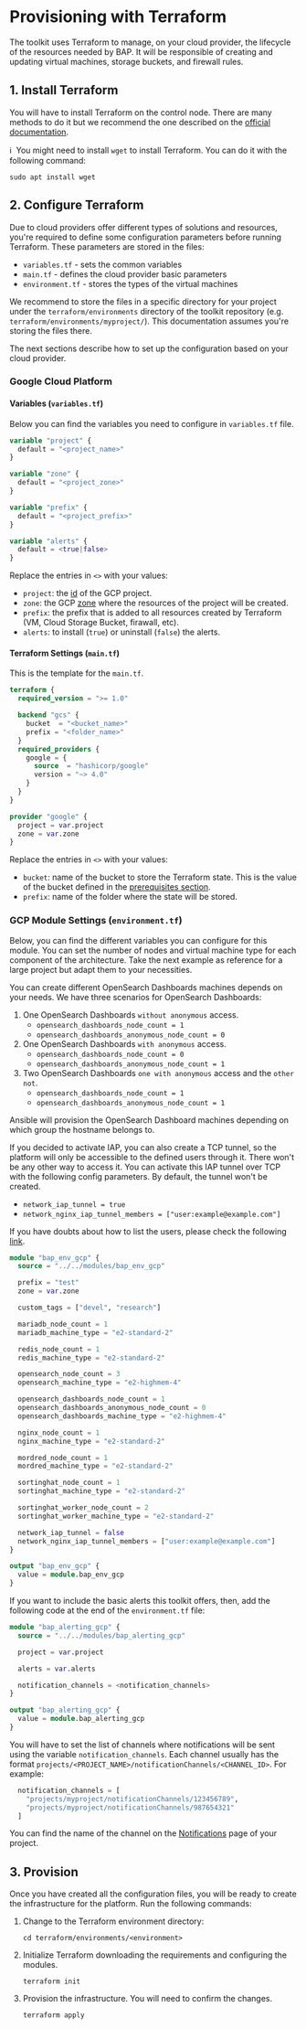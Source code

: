 # Provisioning with Terraform

The toolkit uses Terraform to manage, on your cloud provider, the lifecycle of
the resources needed by BAP. It will be responsible of creating and updating
virtual machines, storage buckets, and firewall rules.

## 1. Install Terraform

You will have to install Terraform on the control node. There are many methods
to do it but we recommend the one described on the
[official documentation](https://developer.hashicorp.com/terraform/tutorials/aws-get-started/install-cli).

:information_source:&nbsp; You might need to install `wget` to install
Terraform. You can do it with the following command:

```terminal
sudo apt install wget
```

## 2. Configure Terraform

Due to cloud providers offer different types of solutions and resources, you're
required to define some configuration parameters before running Terraform. These
parameters are stored in the files:

- `variables.tf` - sets the common variables
- `main.tf` - defines the cloud provider basic parameters
- `environment.tf` - stores the types of the virtual machines

We recommend to store the files in a specific directory for your project under
the `terraform/environments` directory of the toolkit repository (e.g.
`terraform/environments/myproject/`). This documentation assumes you're storing
the files there.

The next sections describe how to set up the configuration based on your cloud
provider.

### Google Cloud Platform

#### Variables (`variables.tf`)

Below you can find the variables you need to configure in `variables.tf` file.

```tf
variable "project" {
  default = "<project_name>"
}

variable "zone" {
  default = "<project_zone>"
}

variable "prefix" {
  default = "<project_prefix>"
}

variable "alerts" {
  default = <true|false>
}
```

Replace the entries in `<>` with your values:

- `project`: the [id](https://support.google.com/googleapi/answer/7014113?hl=en) of the GCP project.
- `zone`: the GCP [zone](https://cloud.google.com/compute/docs/regions-zones)
   where the resources of the project will be created.
- `prefix`: the prefix that is added to all resources created by Terraform
   (VM, Cloud Storage Bucket, firawall, etc).
- `alerts`: to install (`true`) or uninstall (`false`) the alerts.

#### Terraform Settings (`main.tf`)

This is the template for the `main.tf`.

```tf
terraform {
  required_version = ">= 1.0"

  backend "gcs" {
    bucket  = "<bucket_name>"
    prefix = "<folder_name>"
  }
  required_providers {
    google = {
      source  = "hashicorp/google"
      version = "~> 4.0"
    }
  }
}

provider "google" {
  project = var.project
  zone = var.zone
}
```

Replace the entries in `<>` with your values:

- `bucket`: name of the bucket to store the Terraform state. This is the value
   of the bucket defined in the [prerequisites section](./prerequisites.md).
- `prefix`: name of the folder where the state will be stored.

### GCP Module Settings (`environment.tf`)

Below, you can find the different variables you can configure for this module.
You can set the number of nodes and virtual machine type for each component
of the architecture. Take the next example as reference for a large project
but adapt them to your necessities.

You can create different OpenSearch Dashboards machines depends on your needs.
We have three scenarios for OpenSearch Dashboards:

1. One OpenSearch Dashboards `without anonymous` access.
    - `opensearch_dashboards_node_count = 1`
    - `opensearch_dashboards_anonymous_node_count = 0`
2. One OpenSearch Dashboards `with anonymous` access.
    - `opensearch_dashboards_node_count = 0`
    - `opensearch_dashboards_anonymous_node_count = 1`
3. Two OpenSearch Dashboards `one with anonymous` access and the `other not`.
    - `opensearch_dashboards_node_count = 1`
    - `opensearch_dashboards_anonymous_node_count = 1`

Ansible will provision the OpenSearch Dashboard machines depending on which
group the hostname belongs to.

If you decided to activate IAP, you can also create a TCP tunnel, so the
platform will only be accessible to the defined users through it. There won't
be any other way to access it. You can activate this IAP tunnel over TCP with
the following config parameters. By default, the tunnel won't be created.

- `network_iap_tunnel = true`
- `network_nginx_iap_tunnel_members = ["user:example@example.com"]`

If you have doubts about how to list the users, please check the following
[link](https://registry.terraform.io/providers/hashicorp/google/latest/docs/resources/iap_tunnel_instance_iam#argument-reference).

```tf
module "bap_env_gcp" {
  source = "../../modules/bap_env_gcp"

  prefix = "test"
  zone = var.zone

  custom_tags = ["devel", "research"]

  mariadb_node_count = 1
  mariadb_machine_type = "e2-standard-2"

  redis_node_count = 1
  redis_machine_type = "e2-standard-2"

  opensearch_node_count = 3
  opensearch_machine_type = "e2-highmem-4"

  opensearch_dashboards_node_count = 1
  opensearch_dashboards_anonymous_node_count = 0
  opensearch_dashboards_machine_type = "e2-highmem-4"

  nginx_node_count = 1
  nginx_machine_type = "e2-standard-2"

  mordred_node_count = 1
  mordred_machine_type = "e2-standard-2"

  sortinghat_node_count = 1
  sortinghat_machine_type = "e2-standard-2"

  sortinghat_worker_node_count = 2
  sortinghat_worker_machine_type = "e2-standard-2"

  network_iap_tunnel = false
  network_nginx_iap_tunnel_members = ["user:example@example.com"]
}

output "bap_env_gcp" {
  value = module.bap_env_gcp
}
```

If you want to include the basic alerts this toolkit offers, then, add the
following code at the end of the `environment.tf` file:

```tf
module "bap_alerting_gcp" {
  source = "../../modules/bap_alerting_gcp"

  project = var.project

  alerts = var.alerts

  notification_channels = <notification_channels>
}

output "bap_alerting_gcp" {
  value = module.bap_alerting_gcp
}
```

You will have to set the list of channels where notifications will be sent
using the variable `notification_channels`. Each channel usually has the format
`projects/<PROJECT_NAME>/notificationChannels/<CHANNEL_ID>`. For example:

```tf
  notification_channels = [
    "projects/myproject/notificationChannels/123456789",
    "projects/myproject/notificationChannels/987654321"
  ]
```

You can find the name of the channel on the [Notifications](https://console.cloud.google.com/monitoring/alerting/notifications)
page of your project.

## 3. Provision

Once you have created all the configuration files, you will be ready to create
the infrastructure for the platform. Run the following commands:

1. Change to the Terraform environment directory:

   ```terminal
   cd terraform/environments/<environment>
   ```

1. Initialize Terraform downloading the requirements and configuring the modules.

   ```terminal
   terraform init
   ```

1. Provision the infrastructure. You will need to confirm the changes.

   ```terminal
   terraform apply
   ```
